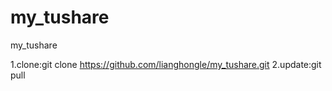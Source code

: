 # my_tushare
my_tushare


1.clone:git clone https://github.com/lianghongle/my_tushare.git
2.update:git pull